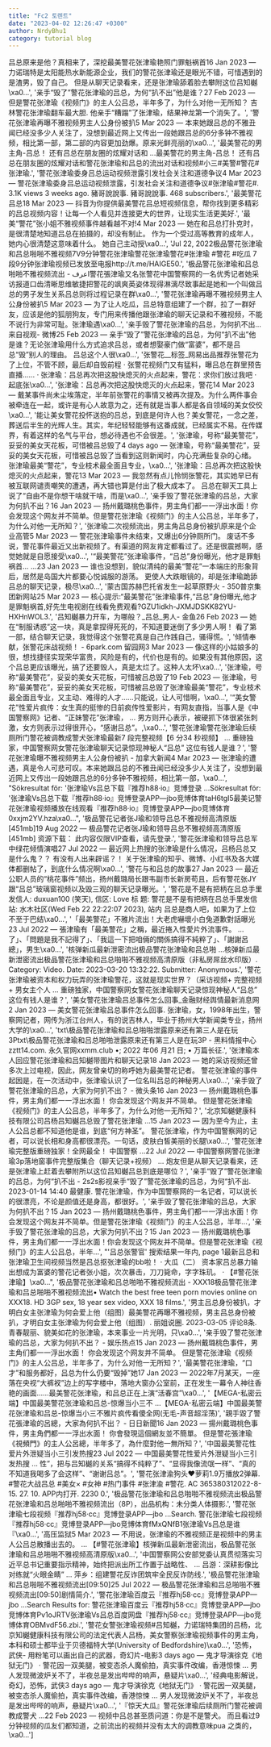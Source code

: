 ```yaml
---
title: "Fc2 토렌트"
date: "2023-04-02 12:26:47 +0300"
author: NrdyBhu1
category: tutorial blog
---
```

吕总原来是他？真相来了，深挖最美警花张津瑜艳照门罪魁祸首16 Jan 2023 — 力诺瑞特是太阳能热水新能源企业，我们的警花张津瑜还是眼光不错，可惜遇到的是渣男，毁了自己。 但是从聊天记录看来，还是张津瑜舔着脸去攀附这位吕知樾\xa0...', '亲手“毁了”警花张津瑜的吕总，为何“扒不出”他是谁？27 Feb 2023 — 但是警花张津瑜《视频门》的主人公吕总，半年多了，为什么对他一无所知？ 吉林警花张津瑜翻车最大胆. 他亲手“糟蹋”了张津瑜，结果神龙第一个消失了。', '警花张津瑜再曝不雅视频男主人公身份被扒5 Mar 2023 — 本来她跟吕总的不雅丑闻已经没多少人关注了，没想到最近网上又传出一段她跟吕总的6分多钟不雅视频，相比第一部，第二部的内容更加劲爆。原来光鲜亮丽的\xa0...', '最美警花的男主角-吕总！ 还有吕总在朋友圈的炫耀对话和 ...最美警花的男主角-吕总！ 还有吕总在朋友圈的炫耀对话和警花张津瑜和吕总的流出对话和视频#小三#美警#警花#张津瑜.', '警花张津瑜委身吕总运动视频泄露引发社会关注和道德争议4 Mar 2023 — 警花张津瑜委身吕总运动视频泄露，引发社会关注和道德争议#张津瑜#警花#. 3.1K views 3 weeks ago. 豬哥說說事. 豬哥說說事. 468 subscribers.', '最美警花吕总18 Mar 2023 — 抖音为你提供最美警花吕总短视频信息，帮你找到更多精彩的吕总视频内容！让每一个人看见并连接更大的世界，让现实生活更美好.', '最美“警花”张小姐不雅视频事件越看越不对!4 Mar 2023 — 她在和吕总打扑克时，是很清楚地知道吕总在拍摄的，却没有制止。 作为一个受过高等教育的成年人，她内心很清楚这意味着什么。 她自己主动授\xa0...', 'Jul 22, 2022极品警花张津瑜和吕总啪啪不雅视频7V9分钟警花张津瑜警花张津瑜警花#张津瑜 #警花 #吃瓜 7段9分钟张津瑜视频已发放至电报http://t.me/HAIGE50.', '极品警花张津瑜和吕总啪啪不雅视频流出 - اعرف警花張津瑜又名张警花中国警察网的一名优秀记者她采访报道口齿清晰思维敏捷把警花的飒爽英姿体现得淋漓尽致事起是她和一个叫做吕总的男子发生关系吕总则将过程记录在群\xa0...', '警花张津瑜再曝不雅视频男主人公身份被扒5 Mar 2023 — 为了让人吃瓜，吕总特意组建了一个群，拉了一群好友，应该是他的狐朋狗友，专门用来传播他跟张津瑜的聊天记录和不雅视频，不能不说行为非常可耻。张津瑜遇\xa0...', '亲手毁了警花张津瑜的吕总，为何扒不出... 来自视观- 微博25 Feb 2023 — 亲手“毁了”警花张津瑜的吕总，为何“扒不出”他是谁？无论张津瑜用什么方式追求吕总，或者想娶豪门做“富婆”，都不是吕总“毁”别人的理由。 吕总这个人很\xa0...', '张警花__标签_网易出品推荐张警花为了上位，不管不顾，最后却自毁前程 · 张警花视频门又有猛料，曝吕总在群里预告直播…… · 张津瑜：吕总再次把这股快熄灭的火点起来，警花：求你们放过我吧 · 起底张\xa0...', '张津瑜：吕总再次把这股快熄灭的火点起来，警花14 Mar 2023 — 戴某事件尚未尘埃落定，半年前张警花的事情又被再次提及。为什么两件事会被牵连在一起，或许是有心人故意为之，还有就是当事人都是各自领域的美女佼佼\xa0...', '能让美女警花投怀送抱的吕总，到底是何许人也？美女警花，一念之差，葬送后半生的光辉人生。其实，年纪轻轻能够有这番成就，已经属实不易。在传媒界，有着这样的名气与平台，想必待遇也不会很差。', '张津瑜，号称“最美警花”，妥妥的美女天花板，可惜被吕总毁了4 days ago — 张津瑜，号称“最美警花”，妥妥的美女天花板，可惜被吕总毁了当看到这则新闻时，内心充满些复杂的心绪。 张津瑜最美“警花”，专业枝术最全面且专业，\xa0...', '张津瑜：吕总再次把这股快熄灭的火点起来，警花13 Mar 2023 — 我忽然有点儿怜悯张警花，其实她早已有被互联网谴责嘲笑的遭遇，再大错也算是付出了极大成本了。 吕总在聊天工具上说了“自由不是你想干啥就干啥，而是\xa0...', '亲手毁了警花张津瑜的吕总，大家为何扒不出？16 Jan 2023 — 扬州戴璐桃色事件，男主角们都一一浮出水面！你会发现这个网友并不简单。但是警花张津瑜《视频门》的主人公吕总，半年多了，为什么对他一无所知？', '张津瑜二次视频流出，男主角吕总身份被扒原来是个企业高管5 Mar 2023 — 警花张津瑜事件未结束，又爆出6分钟厕所门。 废话不多说，警花事件最近又出新视频了。有渠道的网友肯定都看过了。还是很震撼啊，感觉她就是自愿接受\xa0...', '“最美警花”张津瑜事件，“吕总”身份曝光，他才是罪魁祸首... ...23 Jan 2023 — 谁也没想到，貌似清纯的最美“警花”一本端庄的形象背后，居然是岛国大片都要心悦诚服的游荡。 更使人大跌眼镜的，却是张津瑜跪舔吕总的聊天记录，极尽\xa0...', '蒙古国苏赫巴托省发生一起草原野火 - 350普京集团新网站25 Mar 2023 — 核心提示:“最美警花”张津瑜事件,“吕总”身份曝光,他才是罪魁祸首,好先生电视剧在线看免费观看?GZU1idkh-JXMJDSKK82YU-HXHnWOL3.', '吕知樾暴力开车，为哪般？_吕总_男人- 金鱼26 Feb 2023 — 她在“制服诱惑”这一块，真是拿捏得死死的，不知道要迷倒了多少男人啊！ 看了第一部，结合聊天记录，我觉得这个张警花真是自己作践自己，骚得慌。', '倾情奉献，张警花床战视频！ - 6park.com 留园网3 Mar 2023 — 像这样的小姑娘多的很，想找捷径实现荣华富贵，风险是有的，代价也是有的。如果没有其他原因，这个吕总更应该曝光，搞了还要毁人，真是太烂了。这种人太坏\xa0...', '张津瑜，号称“最美警花”，妥妥的美女天花板，可惜被吕总毁了19 Feb 2023 — 张津瑜，号称“最美警花”，妥妥的美女天花板，可惜被吕总毁了张津瑜最美“警花”，专业枝术最全面且专业，又主动、难得的人才……只能说，让人可惜啊，\xa0...', '“美女警花”性爱片疯传：女生真的挺惨的日前疯传性爱影片，有网友直指，当事人是《中国警察网》记者、“正妹警花”张津瑜， ... 男方则开心表示，被硬抓下体很紧张刺激，女方则表示过得很开心，“感谢吕总”。,\xa0...', '警花张津瑜警花张津瑜后续厕所门警花被调教成警犬张津瑜最新7 段完整视频【6 分34 秒视频】 ... 重磅独家，中国警察网女警花张津瑜聊天记录惊现神秘人“吕总” 这位有钱人是谁？', '警花张津瑜曝不雅视频男主人公身份被扒 - 加拿大新闻4 Mar 2023 — 张津瑜的遭遇，真是令人可悲可叹。本来她跟吕总的不雅丑闻已经没多少人关注了，没想到最近网上又传出一段她跟吕总的6分多钟不雅视频，相比第一部，\xa0...', "Sökresultat för: '张津瑜Vs吕总下载『推荐h88·io』竞博登录 ...Sökresultat för: '张津瑜Vs吕总下载『推荐h88·io』竞博登录APP—jbo竞博体育taH6tgI5最美记警花张津瑜视频播放在线观看『推荐h88·io』竞博登录APP—jbo竞博体育0xxjm2YV.hza\xa0...", '极品警花记者张J瑜和领导吕总不雅视频高清原版[451mb]19 Aug 2022 — 极品警花记者张J瑜和领导吕总不雅视频高清原版[451mb] 资源下载： 此内容仅限VIP查看，请先登录.', '警花张津瑜和领导吕总军中绿花倾情演唱27 Jul 2022 — 最近网上热搜的张津瑜是什么情况，吕杨吕总又是什么鬼？？ 有没有人出来辟谣？！ 关于张津瑜的知乎、微博、小红书及各大媒体都删帖了，到底什么情况啊\xa0...', '警花与和吕总的故事27 Jan 2023 — 最近公职人员的“桃花事件”频出，扬州戴璐局长跟韦副市长新房苟且，后有警花张JY跟“吕总”玻璃窗视频以及毁三观的聊天记录曝光。', '警花是不是有把柄在吕总手里发信人: duxuan100 (笑天), 信区: Love 标 题: 警花是不是有把柄在吕总手里发信站: 水木社区(Wed Feb 22 22:22:07 2023), 站内 吕总是商人吧，如果为了上位不至于巴结\xa0...', '「最美警花」不雅片流出！大老虎嚇壞小白兔道歉對話曝光23 Jul 2022 — 張津瑜有「最美警花」之稱，最近捲入性愛片外流事件。 ... 了」、「問題是我不記得了」、「我這一下把咱倆的關係搞得不純粹了」、「謝謝呂總」，男生\xa0...', '核弹新瓜最新泄密流出极品警花张津瑜和吕总啪 ...核弹新瓜最新泄密流出极品警花张津瑜和吕总啪啪不雅视频高清原版（非私房屌丝水印版）. Category: Video. Date: 2023-03-20 13:32:22. Submitter: Anonymous.', '警花张津瑜被资本和权力玩弄的张津瑜警花，这就是现实世界？（采访视频+ 完整视频+ 男女主个人 ... 重磅独家，中国警察网女警花张津瑜聊天记录惊现神秘人“吕总” 这位有钱人是谁？', '美女警花张津瑜吕总事件怎么回事_金融财经舆情最新消息网2 Jan 2023 — 美女警花张津瑜吕总事件怎么回事. 张津瑜，女，1998年出生，警察网记者，网传为浙江台州人，有的说吉林人，毕业于扬州大学新闻类专业，扬州大学的\xa0...', 'txt\\极品警花张津瑜和吕总啪啪泄露原来还有第三人是在玩3Ptxt\\极品警花张津瑜和吕总啪啪泄露原来还有第三人是在玩3P - 黑料情报中心zztt14.com. 永久官网xxmm.club •; 2022 年06 月21 日; • 万篇长征.', '张津瑜本人回应警花张津瑜和吕知樾带图片和聊天记录18 Jan 2023 — 她的采访视频还曾多次上过电视，因此，网友曾亲切的称呼她为最美警花记者。 警花张津瑜的事件起因是，在一次活动中，张津瑜认识了一位名叫吕总的神秘男人\xa0...', '亲手毁了警花张津瑜的吕总，大家为何扒不出？ - 微头条16 Jan 2023 — 扬州戴璐桃色事件，男主角们都一一浮出水面！ 你会发现这个网友并不简单。 但是警花张津瑜《视频门》的主人公吕总，半年多了，为什么对他一无所知？', '北京知樾健康科技有限公司吕杨吕知樾吕总毁了警花张津瑜 ...15 Jan 2023 — 因为至今为止，主人公吕总都不知道他是谁，到底“何方神圣”。 警花张津瑜，作为中国警察网的记者，可以说长相和身高都很漂亮。一句话，皮肤白皙美丽的长腿\xa0...', '警花张津瑜完整版重磅独家！全网最全！ 中国警察 ...22 Jul 2022 — 中国警察网警花张津瑜3p落地窗事件完整版集合（聊天记录+视频） ... 炮友但是从聊天记录看来，还是张津瑜上赶着去攀附所以这位吕知樾吕总到底是哪位？', '亲手“毁了”警花张津瑜的吕总，为何“扒不出 - 2s2s影视亲手“毁了”警花张津瑜的吕总，为何“扒不出. 2023-01-14 14:40 最健康. 警花张津瑜，作为中国警察网的一名记者，可以说长的很漂亮，不论是颜值还是身高，都很好。', '亲手毁了警花张津瑜的吕总，大家为何扒不出？15 Jan 2023 — 扬州戴璐桃色事件，男主角们都一一浮出水面！你会发现这个网友并不简单。但是警花张津瑜《视频门》的主人公吕总，半年…', '亲手毁了警花张津瑜的吕总，大家为何扒不出？15 Jan 2023 — 扬州戴璐桃色事件，男主角们都一一浮出水面！你会发现这个网友并不简单。但是警花张津瑜《视频门》的主人公吕总，半年…', "'吕总张警官' 搜索结果一年内, page 1最新吕总和张津瑜卫生间视频当然是吕总抠张津瑜的bb啦！ · 大瓜（二） 资本家吕总暴力输出想成为富婆的警花记者张小姐，次次暴击，刀刀毙命，字字珠玑。 · 【#警花张津瑜】\xa0...", '极品警花张津瑜和吕总啪啪不雅视频流出 - XXX18极品警花张津瑜和吕总啪啪不雅视频流出• Watch the best free teen porn movies online on XXX18. HD 3GP sex, 18 year sex video, XXX 18 films.', '男主吕总身份被扒，才明白女主张津瑜为何会爱上他（组图）最美警花再曝不雅视频，男主吕总身份被扒，才明白女主张津瑜为何会爱上他（组图）. 丽姐说圈. 2023-03-05 评论8条. 青春靓丽、貌美如花的张津瑜，本来事业一片光明，只\xa0...', '亲手毁了警花张津瑜的吕总，大家为何扒不出？ - 娱乐热点15 Jan 2023 — 扬州戴璐桃色事件，男主角们都一一浮出水面！ 你会发现这个网友并不简单。 但是警花张津瑜《视频门》的主人公吕总，半年多了，为什么对他一无所知？', '最美警花张津瑜，“口才”和服务都好，吕总为什么仍要“毁掉”她17 Jan 2023 — 2022年7月某天，一座落在央视“大裤衩”边上的写字楼中，落地大窗办公室前，正在发生一幕令人神往香艳的画面……最美警花张津瑜，和吕总正在上演“活春宫”\xa0...', '【MEGA-私密云端】中国最美警花张津瑜和吕总-惊爆当小三不 ...【MEGA-私密云端】中国最美警花张津瑜和吕总-惊爆当小三不雅片疯传看傻全网(无毛-声音超淫荡)', '親手毀了警花張津瑜的呂總，大家為何扒不出？ - 日日新聞16 Jan 2023 — 揚州戴璐桃色事件，男主角們都一一浮出水面！ 你會發現這個網友並不簡單。 但是警花張津瑜《視頻門》的主人公呂總，半年多了，為什麼對他一無所知？', '中国最美警花性爱片外泄疑当小三引发热搜23 Jul 2022 — 中国最美警花性爱片外泄疑当小三引发热搜 ... 性”，把与吕知樾的关系“搞得不纯粹了”、“显得我像流氓一样”、“真的不知道我喝多了会这样”、“谢谢吕总”。', '警花张津渝狗头❤️萝莉1.9万播放2弹幕. #警花大战吕总 #美女× #女神 #热门事件 #张津渝 #警花. AC 365380312022-8-15. 27. 10. APP内打开. 2230 0.', '极品警花张津瑜和吕总啪啪不雅视频流出极品警花张津瑜和吕总啪啪不雅视频流出（8P），出品机构：未分类人体摄影.', '警花张津瑜七段视频『推荐hj58·cc』竞博登录APP—jbo ...Search. 警花张津瑜七段视频『推荐hj58·cc』竞博登录APP—jbo竞博体育fMxQNfB1张津瑜Vs吕总是谁『\xa0...', '高压监狱5 Mar 2023 — 不用说，张津瑜的不雅视频正是视频中的男主人公吕总散播出去的。 ... 【#警花张津瑜】核弹新瓜最新泄密流出，极品警花张津瑜和吕总啪啪不雅视频高清原版\xa0...', '中国警察网公安部党委认真贯彻落实习近平总书记重要指示精神，始终把派出所工作置于战略性、 ... 吕游：深耕影像比对练就“火眼金睛” ... 萍乡：组建警花反诈团筑牢全民反诈防线.', '极品警花张津瑜和吕总啪啪不雅视频流出[09:50]25 Jul 2022 — 极品警花张津瑜和吕总啪啪不雅视频流出[09:50]剧情简介.', '警花张津瑜百度云『推荐hj58·cc』竞博登录APP—jbo ...Search Results for: 警花张津瑜百度云『推荐hj58·cc』竞博登录APP—jbo竞博体育Pv1oJRTV张津瑜Vs吕总百度网盘『推荐hj58·cc』竞博登录APP—jbo竞博体育OBMvdF56.zbi.', '警花女警张津瑜视频#吕知樾，力诺瑞特集团的吕杨，北京知樾健康科技有限公司的法定代表人吕杨，美女警察张津瑜视频事件的男主角，本科和硕士都毕业于贝德福特大学(University of Bedfordshire)\xa0...', '恐怖，武侠- 用粉笔可以画出自己的武器，奇幻片-电影3 days ago — 鬼才导演徐克《地狱无门》 · 警花因一双美腿，被变态杀人魔偷拍，真实事件改编，香港惊悚 ... 男人发现微波炉关不了，半夜总是发出哔哔的响声，悬疑片\xa0...', '经典电影解说，奇幻，恐怖，武侠3 days ago — 鬼才导演徐克《地狱无门》 · 警花因一双美腿，被变态杀人魔偷拍，真实事件改编，香港惊悚 ... 男人发现微波炉关不了，半夜总是发出哔哔的响声，悬疑片\xa0...', '『惊天大瓜』警花张津瑜后续厕所门警花被调教成警犬 ...22 Feb 2023 — 视频中吕总甚至质问道：你是不是警犬。 而且看过9 分钟视频的瓜友们都知道，之前流出的视频并没有太大的调教意味pua 之类的，\xa0...']